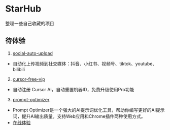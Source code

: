 # StarHub
整理一些自己收藏的项目
## 待体验

1. [social-auto-upload](https://github.com/dreammis/social-auto-upload)
- 自动化上传视频到社交媒体：抖音、小红书、视频号、tiktok、youtube、bilibili

2. [cursor-free-vip](https://github.com/yeongpin/cursor-free-vip)
- 自动注册 Cursor Ai，自动重置机器ID，免费升级使用Pro功能

3. [prompt-optimizer](https://github.com/linshenkx/prompt-optimizer)
- Prompt Optimizer是一个强大的AI提示词优化工具，帮助你编写更好的AI提示词，提升AI输出质量。支持Web应用和Chrome插件两种使用方式。
- [在线体验](prompt.always200.com)
